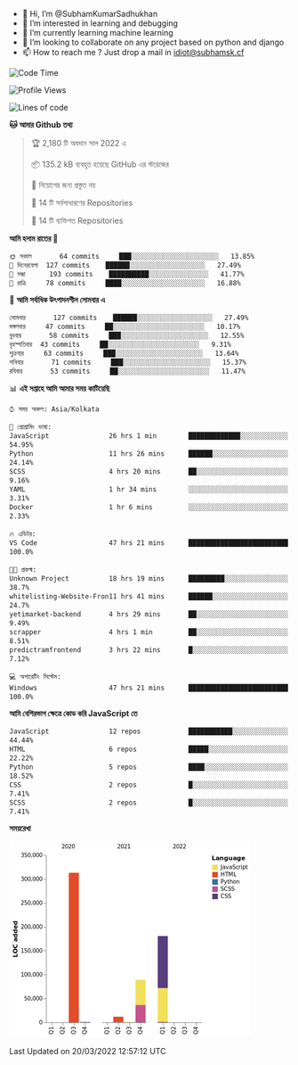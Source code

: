 - 👋 Hi, I’m @SubhamKumarSadhukhan
- 👀 I’m interested in learning and debugging
- 🌱 I’m currently learning machine learning
- 💞️ I’m looking to collaborate on any project based on python and django
- 📫 How to reach me ?
      Just drop a mail in idiot@subhamsk.cf

<!---
SubhamKumarSadhukhan/SubhamKumarSadhukhan is a ✨ special ✨ repository because its `README.md` (this file) appears on your GitHub profile.
You can click the Preview link to take a look at your changes.
--->


<!--START_SECTION:waka-->
![Code Time](http://img.shields.io/badge/Code%20Time-303%20hrs%2014%20mins-blue)

![Profile Views](http://img.shields.io/badge/%E0%A6%AA%E0%A7%8D%E0%A6%B0%E0%A7%8B%E0%A6%AB%E0%A6%BE%E0%A6%87%E0%A6%B2%20%E0%A6%A6%E0%A6%B0%E0%A7%8D%E0%A6%B6%E0%A6%A8-0-blue)

![Lines of code](https://img.shields.io/badge/%E0%A6%B9%E0%A7%8D%E0%A6%AF%E0%A6%BE%E0%A6%B2%E0%A7%8B%20%E0%A6%93%E0%A6%AF%E0%A6%BC%E0%A6%BE%E0%A6%B0%E0%A7%8D%E0%A6%B2%E0%A7%8D%E0%A6%A1%20%E0%A6%A5%E0%A7%87%E0%A6%95%E0%A7%87%20%E0%A6%86%E0%A6%AE%E0%A6%BF%20%E0%A6%B2%E0%A6%BF%E0%A6%96%E0%A7%87%E0%A6%9B%E0%A6%BF-597%20Thousand%20%E0%A6%95%E0%A7%8B%E0%A6%A1%E0%A7%87%E0%A6%B0%20%E0%A6%B2%E0%A6%BE%E0%A6%87%E0%A6%A8-blue)

**🐱 আমার Github তথ্য** 

> 🏆 2,180 টি অবদান সাল 2022 এ
 > 
> 📦 135.2 kB ব্যবহৃত হয়েছে GitHub এর স্টরেজের 
 > 
> 🚫 নিয়োগের জন্য প্রস্তুত নয়
 > 
> 📜 14 টি সর্বসাধারণের Repositories 
 > 
> 🔑 14 টি ব্যক্তিগত Repositories  
 > 
**আমি হলাম রাতের 🦉** 

```text
🌞 সকাল       64 commits     ███░░░░░░░░░░░░░░░░░░░░░░   13.85% 
🌆 দিনেরবেলা  127 commits    ██████░░░░░░░░░░░░░░░░░░░   27.49% 
🌃 সন্ধা      193 commits    ██████████░░░░░░░░░░░░░░░   41.77% 
🌙 রাত্রি     78 commits     ████░░░░░░░░░░░░░░░░░░░░░   16.88%

```
📅 **আমি সর্বাধিক উৎপাদনশীল সোমবার এ** 

```text
সোমবার       127 commits    ██████░░░░░░░░░░░░░░░░░░░   27.49% 
মঙ্গলবার     47 commits     ██░░░░░░░░░░░░░░░░░░░░░░░   10.17% 
বুধবার       58 commits     ███░░░░░░░░░░░░░░░░░░░░░░   12.55% 
বৃহস্পতিবার  43 commits     ██░░░░░░░░░░░░░░░░░░░░░░░   9.31% 
শুক্রবার     63 commits     ███░░░░░░░░░░░░░░░░░░░░░░   13.64% 
শনিবার       71 commits     ███░░░░░░░░░░░░░░░░░░░░░░   15.37% 
রবিবার       53 commits     ██░░░░░░░░░░░░░░░░░░░░░░░   11.47%

```


📊 **এই সপ্তাহে আমি আমার সময় কাটিয়েছি** 

```text
⌚︎ সময় অঞ্চল: Asia/Kolkata

💬 প্রোগ্রামিং ভাষা: 
JavaScript               26 hrs 1 min        █████████████░░░░░░░░░░░░   54.95% 
Python                   11 hrs 26 mins      ██████░░░░░░░░░░░░░░░░░░░   24.14% 
SCSS                     4 hrs 20 mins       ██░░░░░░░░░░░░░░░░░░░░░░░   9.16% 
YAML                     1 hr 34 mins        ░░░░░░░░░░░░░░░░░░░░░░░░░   3.31% 
Docker                   1 hr 6 mins         ░░░░░░░░░░░░░░░░░░░░░░░░░   2.33%

🔥 এডিটর: 
VS Code                  47 hrs 21 mins      █████████████████████████   100.0%

🐱‍💻 প্রকল্ম: 
Unknown Project          18 hrs 19 mins      █████████░░░░░░░░░░░░░░░░   38.7% 
whitelisting-Website-Fron11 hrs 41 mins      ██████░░░░░░░░░░░░░░░░░░░   24.7% 
yetimarket-backend       4 hrs 29 mins       ██░░░░░░░░░░░░░░░░░░░░░░░   9.49% 
scrapper                 4 hrs 1 min         ██░░░░░░░░░░░░░░░░░░░░░░░   8.51% 
predictramfrontend       3 hrs 22 mins       █░░░░░░░░░░░░░░░░░░░░░░░░   7.12%

💻 অপারেটিং সিস্টেম: 
Windows                  47 hrs 21 mins      █████████████████████████   100.0%

```

**আমি বেশিরভাগ ক্ষেত্রে কোড করি JavaScript তে** 

```text
JavaScript               12 repos            ███████████░░░░░░░░░░░░░░   44.44% 
HTML                     6 repos             █████░░░░░░░░░░░░░░░░░░░░   22.22% 
Python                   5 repos             ████░░░░░░░░░░░░░░░░░░░░░   18.52% 
CSS                      2 repos             █░░░░░░░░░░░░░░░░░░░░░░░░   7.41% 
SCSS                     2 repos             █░░░░░░░░░░░░░░░░░░░░░░░░   7.41%

```


**সময়রেখা**

![Chart not found](https://raw.githubusercontent.com/SubhamKumarSadhukhan/SubhamKumarSadhukhan/main/charts/bar_graph.png) 


 Last Updated on 20/03/2022 12:57:12 UTC
<!--END_SECTION:waka-->
